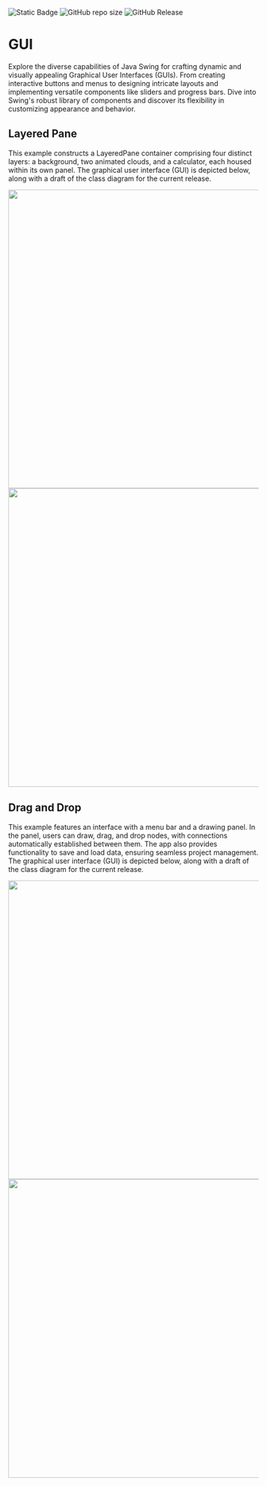 ![Static Badge](https://img.shields.io/badge/author-javiergs-orange)
![GitHub repo size](https://img.shields.io/github/repo-size/CSC3100/GUI)
![GitHub Release](https://img.shields.io/github/v/release/CSC3100/GUI)

# GUI
Explore the diverse capabilities of Java Swing for crafting dynamic and visually appealing Graphical User Interfaces (GUIs). From creating interactive buttons and menus to designing intricate layouts and implementing versatile components like sliders and progress bars. Dive into Swing's robust library of components and discover its flexibility in customizing appearance and behavior.
<br>

## Layered Pane
This example constructs a LayeredPane container comprising four distinct layers: a background, two animated clouds, and a calculator, each housed within its own panel. The graphical user interface (GUI) is depicted below, along with a draft of the class diagram for the current release.

<p align="center">
<IMG SRC="https://github.com/CSC3100/GUI/assets/3814755/a2eb8359-13d0-4a58-a0ee-75225fff4f22" WIDTH=600>
<img width="600" src="https://github.com/CSC3100/GUI/assets/3814755/641bc386-eeb5-4f16-933a-d1405aa29974">
</p>

## Drag and Drop
This example features an interface with a menu bar and a drawing panel. In the panel, users can draw, drag, and drop nodes, with connections automatically established between them. The app also provides functionality to save and load data, ensuring seamless project management. The graphical user interface (GUI) is depicted below, along with a draft of the class diagram for the current release.

<p align="center">
<IMG SRC="https://github.com/CSC3100/GUI/assets/3814755/1d64b53b-3fee-4a76-88a6-ebcb11eec365" WIDTH=600>
<img width="600" src="https://github.com/CSC3100/GUI/assets/3814755/7aea8a30-8bb5-4502-ac32-2607c4f0c2a1">
</p>
